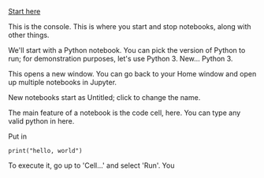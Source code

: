 [Start here](@@@)

This is the console.  This is where you start and stop notebooks, along
with other things.

[//]: # (@@running vs ...)

We'll start with a Python notebook.  You can pick the version of Python
to run; for demonstration purposes, let's use Python 3.  New... Python 3.

This opens a new window. You can go back to your Home window and open
up multiple notebooks in Jupyter.

New notebooks start as Untitled; click to change the name.

The main feature of a notebook is the code cell, here.  You can type any
valid python in here.

Put in

    print("hello, world")

To execute it, go up to 'Cell...' and select 'Run'.  You 